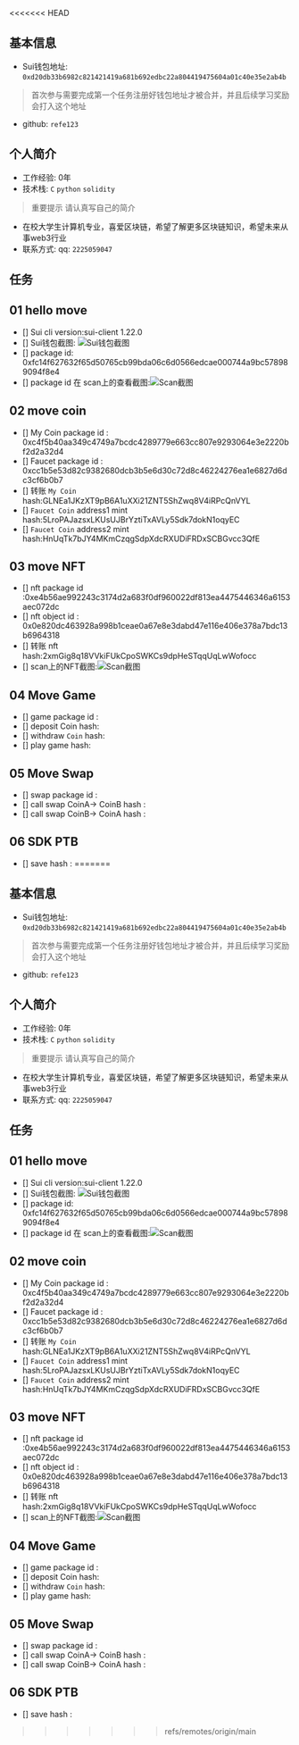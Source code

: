 <<<<<<< HEAD
## 基本信息
- Sui钱包地址: `0xd20db33b6982c821421419a681b692edbc22a804419475604a01c40e35e2ab4b`
> 首次参与需要完成第一个任务注册好钱包地址才被合并，并且后续学习奖励会打入这个地址
- github: `refe123`

## 个人简介
- 工作经验: 0年
- 技术栈: `C` `python` `solidity`
> 重要提示 请认真写自己的简介
- 在校大学生计算机专业，喜爱区块链，希望了解更多区块链知识，希望未来从事web3行业
- 联系方式: qq: `2225059047` 

## 任务

##   01 hello move  
- [] Sui cli version:sui-client 1.22.0
- [] Sui钱包截图: ![Sui钱包截图](./images/pack.png)
- [] package id: 0xfc14f627632f65d50765cb99bda06c6d0566edcae000744a9bc578989094f8e4
- [] package id 在 scan上的查看截图:![Scan截图](./images/sui_wallet.png)

##   02 move coin
- [] My Coin package id : 0xc4f5b40aa349c4749a7bcdc4289779e663cc807e9293064e3e2220bf2d2a32d4
- [] Faucet package id : 0xcc1b5e53d82c9382680dcb3b5e6d30c72d8c46224276ea1e6827d6dc3cf6b0b7
- [] 转账 `My Coin` hash:GLNEa1JKzXT9pB6A1uXXi21ZNT5ShZwq8V4iRPcQnVYL
- [] `Faucet Coin` address1 mint hash:5LroPAJazsxLKUsUJBrYztiTxAVLy5Sdk7dokN1oqyEC
- [] `Faucet Coin` address2 mint hash:HnUqTk7bJY4MKmCzqgSdpXdcRXUDiFRDxSCBGvcc3QfE

##   03 move NFT
- [] nft package id :0xe4b56ae992243c3174d2a683f0df960022df813ea4475446346a6153aec072dc
- [] nft object id : 0x0e820dc463928a998b1ceae0a67e8e3dabd47e116e406e378a7bdc13b6964318
- [] 转账 nft  hash:2xmGig8q18VVkiFUkCpoSWKCs9dpHeSTqqUqLwWofocc
- [] scan上的NFT截图:![Scan截图](./images/refeNFT.png)

##   04 Move Game
- [] game package id :
- [] deposit Coin hash:
- [] withdraw `Coin` hash:
- [] play game hash:

##   05 Move Swap
- [] swap package id :
- [] call swap CoinA-> CoinB  hash :
- [] call swap CoinB-> CoinA  hash :

##   06 SDK PTB
- [] save hash :
=======
## 基本信息
- Sui钱包地址: `0xd20db33b6982c821421419a681b692edbc22a804419475604a01c40e35e2ab4b`
> 首次参与需要完成第一个任务注册好钱包地址才被合并，并且后续学习奖励会打入这个地址
- github: `refe123`

## 个人简介
- 工作经验: 0年
- 技术栈: `C` `python` `solidity`
> 重要提示 请认真写自己的简介
- 在校大学生计算机专业，喜爱区块链，希望了解更多区块链知识，希望未来从事web3行业
- 联系方式: qq: `2225059047` 

## 任务

##   01 hello move  
- [] Sui cli version:sui-client 1.22.0
- [] Sui钱包截图: ![Sui钱包截图](./images/pack.png)
- [] package id: 0xfc14f627632f65d50765cb99bda06c6d0566edcae000744a9bc578989094f8e4
- [] package id 在 scan上的查看截图:![Scan截图](./images/sui_wallet.png)

##   02 move coin
- [] My Coin package id : 0xc4f5b40aa349c4749a7bcdc4289779e663cc807e9293064e3e2220bf2d2a32d4
- [] Faucet package id : 0xcc1b5e53d82c9382680dcb3b5e6d30c72d8c46224276ea1e6827d6dc3cf6b0b7
- [] 转账 `My Coin` hash:GLNEa1JKzXT9pB6A1uXXi21ZNT5ShZwq8V4iRPcQnVYL
- [] `Faucet Coin` address1 mint hash:5LroPAJazsxLKUsUJBrYztiTxAVLy5Sdk7dokN1oqyEC
- [] `Faucet Coin` address2 mint hash:HnUqTk7bJY4MKmCzqgSdpXdcRXUDiFRDxSCBGvcc3QfE

##   03 move NFT
- [] nft package id :0xe4b56ae992243c3174d2a683f0df960022df813ea4475446346a6153aec072dc
- [] nft object id : 0x0e820dc463928a998b1ceae0a67e8e3dabd47e116e406e378a7bdc13b6964318
- [] 转账 nft  hash:2xmGig8q18VVkiFUkCpoSWKCs9dpHeSTqqUqLwWofocc
- [] scan上的NFT截图:![Scan截图](./images/refeNFT.png)

##   04 Move Game
- [] game package id :
- [] deposit Coin hash:
- [] withdraw `Coin` hash:
- [] play game hash:

##   05 Move Swap
- [] swap package id :
- [] call swap CoinA-> CoinB  hash :
- [] call swap CoinB-> CoinA  hash :

##   06 SDK PTB
- [] save hash :
>>>>>>> refs/remotes/origin/main
